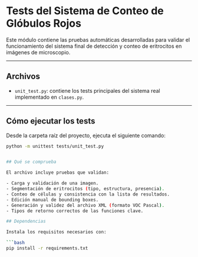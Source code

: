 #  Tests del Sistema de Conteo de Glóbulos Rojos

Este módulo contiene las pruebas automáticas desarrolladas para validar el funcionamiento del sistema final de detección y conteo de eritrocitos en imágenes de microscopio.

---

##  Archivos

- `unit_test.py`: contiene los tests principales del sistema real implementado en `clases.py`.

---

##  Cómo ejecutar los tests

Desde la carpeta raíz del proyecto, ejecuta el siguiente comando:

```bash
python -m unittest tests/unit_test.py


## Qué se comprueba

El archivo incluye pruebas que validan:

- Carga y validación de una imagen.
- Segmentación de eritrocitos (tipo, estructura, presencia).
- Conteo de células y consistencia con la lista de resultados.
- Edición manual de bounding boxes.
- Generación y validez del archivo XML (formato VOC Pascal).
- Tipos de retorno correctos de las funciones clave.

## Dependencias

Instala los requisitos necesarios con:

```bash
pip install -r requirements.txt
